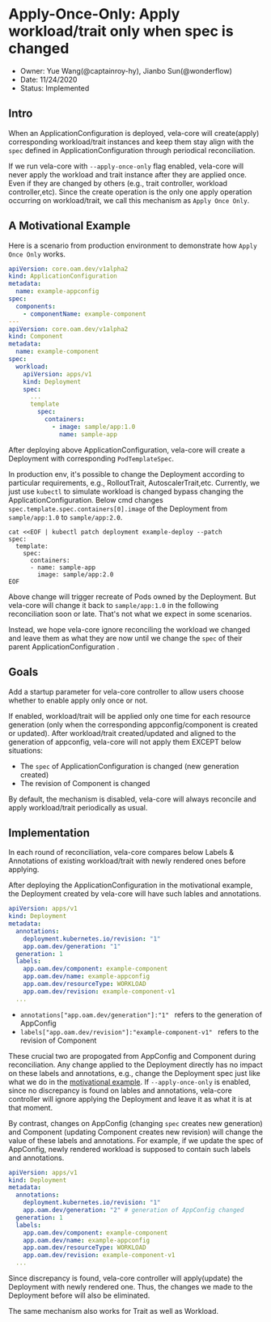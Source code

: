 # Apply-Once-Only: Apply workload/trait only when spec is changed

- Owner: Yue Wang(@captainroy-hy), Jianbo Sun(@wonderflow)
- Date: 11/24/2020
- Status: Implemented

## Intro
When an ApplicationConfiguration is deployed, 
vela-core will create(apply) corresponding workload/trait instances and keep them stay align with the `spec` defined in ApplicationConfiguration through periodical reconciliation. 

If we run vela-core with `--apply-once-only` flag enabled, vela-core will never apply the workload and trait instance after they are applied once. Even if they are changed by others (e.g., trait controller, workload controller,etc). 
Since the create operation is the only one apply operation occurring on workload/trait, we call this mechanism as `Apply Once Only`.

## A Motivational Example
Here is a scenario from production environment to demonstrate how `Apply Once Only` works.

```yaml
apiVersion: core.oam.dev/v1alpha2
kind: ApplicationConfiguration
metadata:
  name: example-appconfig
spec:
  components:
    - componentName: example-component
---
apiVersion: core.oam.dev/v1alpha2
kind: Component
metadata:
  name: example-component
spec:
  workload:
    apiVersion: apps/v1
    kind: Deployment
    spec:
      ...
      template
        spec:
          containers:
            - image: sample/app:1.0
              name: sample-app
```

After deploying above ApplicationConfiguration, vela-core will create a Deployment with corresponding `PodTemplateSpec`. 

In production env, it's possible to change the Deployment according to particular requirements, e.g., RolloutTrait, AutoscalerTrait,etc.
Currently, we just use `kubectl` to simulate workload is changed bypass changing the ApplicationConfiguration. 
Below cmd changes `spec.template.spec.containers[0].image` of the Deployment from `sample/app:1.0` to `sample/app:2.0`.
```shell
cat <<EOF | kubectl patch deployment example-deploy --patch
spec:
  template:
    spec:
      containers:
      - name: sample-app
        image: sample/app:2.0
EOF
```

Above change will trigger recreate of Pods owned by the Deployment. 
But vela-core will change it back to `sample/app:1.0` in the following reconciliation soon or late. 
That's not what we expect in some scenarios.

Instead, we hope vela-core ignore reconciling the workload we changed and leave them as what they are now until we change the `spec` of their parent ApplicationConfiguration .

## Goals

Add a startup parameter for vela-core controller to allow users choose whether to enable apply only once or not. 

If enabled, workload/trait will be applied only one time for each resource generation (only when the corresponding appconfig/component is created or updated).
After workload/trait created/updated and aligned to the generation of appconfig, vela-core will not apply them EXCEPT below situations:

- The `spec` of ApplicationConfiguration is changed (new generation created)
- The revision of Component is changed

By default, the mechanism is disabled, vela-core will always reconcile and apply workload/trait periodically as usual.

## Implementation

In each round of reconciliation, vela-core compares below Labels & Annotations of existing workload/trait with newly rendered ones before applying.

After deploying the ApplicationConfiguration in the motivational example, the Deployment created by vela-core will have such lables and annotations.


```yaml
apiVersion: apps/v1
kind: Deployment
metadata:
  annotations:
    deployment.kubernetes.io/revision: "1" 
    app.oam.dev/generation: "1"
  generation: 1
  labels:
    app.oam.dev/component: example-component
    app.oam.dev/name: example-appconfig
    app.oam.dev/resourceType: WORKLOAD
    app.oam.dev/revision: example-component-v1
  ...
```

- `annotations["app.oam.dev/generation"]:"1" ` refers to the generation of AppConfig
- `labels["app.oam.dev/revision"]:"example-component-v1" ` refers to the revision of Component

These crucial two are propogated from AppConfig and Component during reconciliation.
Any change applied to the Deployment directly has no impact on these labels and annotations, e.g., change the Deployment spec just like what we do in the [motivational example](#a-motivational-example).
If `--apply-once-only` is enabled, since no discrepancy is found on lables and annotations, 
vela-core controller will ignore applying the Deployment and leave it as what it is at that moment.

By contrast, changes on AppConfig (changing `spec` creates new generation) and Component (updating Component creates new revision) will change the value of these labels and annotations.
For example, if we update the spec of AppConfig, newly rendered workload is supposed to contain such labels and annotations.

```yaml
apiVersion: apps/v1
kind: Deployment
metadata:
  annotations:
    deployment.kubernetes.io/revision: "1" 
    app.oam.dev/generation: "2" # generation of AppConfig changed
  generation: 1
  labels:
    app.oam.dev/component: example-component
    app.oam.dev/name: example-appconfig
    app.oam.dev/resourceType: WORKLOAD
    app.oam.dev/revision: example-component-v1
  ...
```
Since discrepancy is found, vela-core controller will apply(update) the Deployment with newly rendered one.
Thus, the changes we made to the Deployment before will also be eliminated.

The same mechanism also works for Trait as well as Workload.
